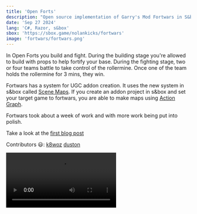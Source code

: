```yaml
---
title: 'Open Forts'
description: "Open source implementation of Garry's Mod Fortwars in S&box"
date: 'Sep 27 2024'
lang: 'C#, Razor, s&box'
sbox: 'https://sbox.game/nolankicks/fortwars'
image: 'fortwars/fortwars.png'
---
```


In Open Forts you build and fight. During the building stage you're allowed to build with props to help fortify your base. During the fighting stage, two or four teams battle to take control of the rollermine. Once one of the team holds the rollermine for 3 mins, they win.

Fortwars has a system for UGC addon creation. It uses the new system in s&box called [Scene Maps](https://sbox.game/news/september-update-9209a15d/scene-maps). If you create an addon project in s&box and set your target game to fortwars, you are able to make maps using [Action Graph](https://sbox.game/news/action-graph).

Fortwars took about a week of work and with more work being put into polish.

Take a look at the [first blog post](/blog/fortwarsdevblog1)

Contributors 😃:
[k8woz](https://scoutwozniak.github.io/) [duston](https://dch-gh.github.io/)

<Video src="../fortwars/fortwarsvid.mp4" />
<Img src="../fortwars/fortwarsimg.png" />